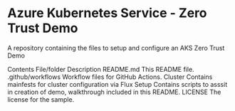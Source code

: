 # Azure Kubernetes Service - Zero Trust Demo
A repository containing the files to setup and configure an AKS Zero Trust Demo

Contents
File/folder	Description
README.md	This README file.
.github/workflows	Workflow files for GitHub Actions.
Cluster	Contains mainfests for cluster configuration via Flux
Setup	Contains scripts to asssit in creation of demo, walkthrough included in this README.
LICENSE	The license for the sample.
